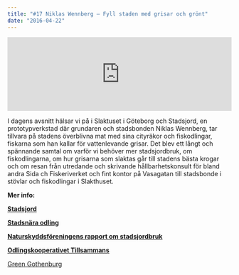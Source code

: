 ```yaml
---
title: "#17 Niklas Wennberg – Fyll staden med grisar och grönt"
date: "2016-04-22"
---
```


<iframe src="https://w.soundcloud.com/player/?url=https%3A//api.soundcloud.com/tracks/260309602&amp;color=001665&amp;amp;auto_play=false&amp;amp;hide_related=false&amp;show_comments=true&amp;show_user=true&amp;show_reposts=false" width="100%" height="166" frameborder="no" scrolling="no"></iframe>

I dagens avsnitt hälsar vi på i Slaktuset i Göteborg och Stadsjord, en prototypverkstad där grundaren och stadsbonden Niklas Wennberg, tar tillvara på stadens överblivna mat med sina cityräkor och fiskodlingar, fiskarna som han kallar för vattenlevande grisar. Det blev ett långt och spännande samtal om varför vi behöver mer stadsjordbruk, om fiskodlingarna, om hur grisarna som slaktas går till stadens bästa krogar och om resan från utredande och skrivande hållbarhetskonsult för bland andra Sida ch Fiskeriverket och fint kontor på Vasagatan till stadsbonde i stövlar och fiskodlingar i Slakthuset.

**Mer info:**

**[Stadsjord](http://www.stadsjord.se/)**

**[Stadsnära odling](http://www.stadsnaraodling.se/)**

**[Naturskyddsföreningens rapport om stadsjordbruk](http://www.naturskyddsforeningen.se/sites/default/files/dokument-media/rapport_stadsjordbruk_lagupplost.pdf)**

**[Odlingskooperativet Tillsammans](http://tillsammansodlingen.se/)**

[Green Gothenburg](http://www.greengothenburg.se/sv/goda-exempel/haallbara-staeder/grisar-och-groedor/)
